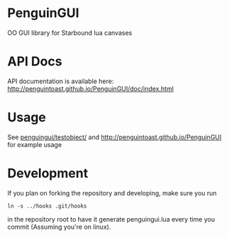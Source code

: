 PenguinGUI
==========

OO GUI library for Starbound lua canvases

API Docs
==========
API documentation is available here: http://penguintoast.github.io/PenguinGUI/doc/index.html

Usage
==========
See [penguingui/testobject/](penguingui/testobject/) and http://penguintoast.github.io/PenguinGUI for example usage

Development
==========
If you plan on forking the repository and developing, make sure you run
```
ln -s ../hooks .git/hooks
```
in the repository root to have it generate penguingui.lua every time you commit
(Assuming you're on linux).
